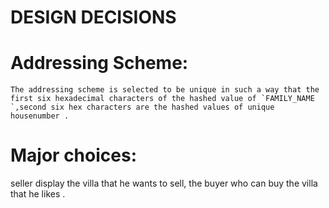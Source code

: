 # DESIGN DECISIONS

# Addressing Scheme:

    The addressing scheme is selected to be unique in such a way that the first six hexadecimal characters of the hashed value of `FAMILY_NAME `,second six hex characters are the hashed values of unique housenumber .

# Major choices:


seller display the villa that he wants to sell, the buyer who can buy the villa that he likes .
